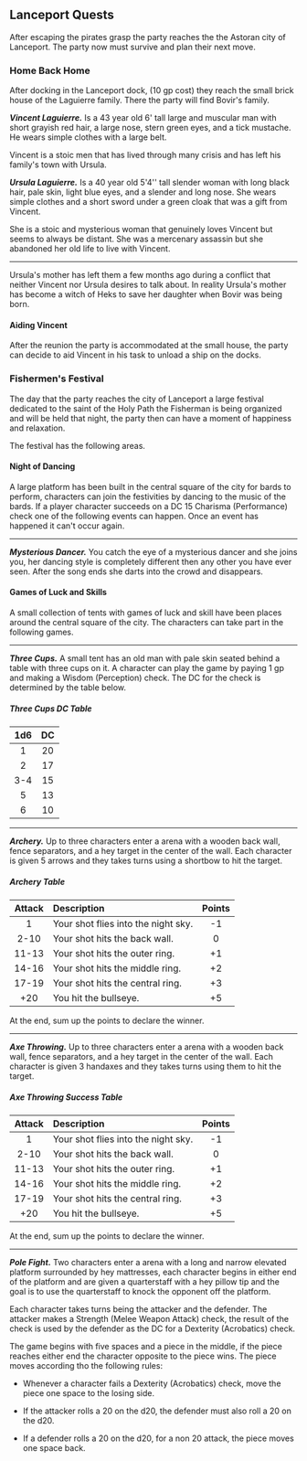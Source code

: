 ## Lanceport Quests
After escaping the pirates grasp the party reaches the the Astoran city of Lanceport. The party now must survive and plan their next move.


### Home Back Home
After docking in the Lanceport dock, (10 gp cost) they reach the small brick house of the Laguierre family. There the party will find Bovir's family.

***Vincent Laguierre.***
Is a 43 year old 6' tall large and muscular man with short grayish red hair, a large nose, stern green eyes, and a tick mustache. He wears simple clothes with a large belt.

Vincent is a stoic men that has lived through many crisis and has left his family's town with Ursula.


***Ursula Laguierre.***
Is a 40 year old 5'4'' tall slender woman with long black hair, pale skin, light blue eyes, and a slender and long nose. She wears simple clothes and a short sword under a green cloak that was a gift from Vincent.

She is a stoic and mysterious woman that genuinely loves Vincent but seems to always be distant. She was a mercenary assassin but she abandoned her old life to live with Vincent.

___
Ursula's mother has left them a few months ago during a conflict that neither Vincent nor Ursula desires to talk about. In reality Ursula's mother has become a witch of Heks to save her daughter when Bovir was being born.


#### Aiding Vincent
After the reunion the party is accommodated at the small house, the party can decide to aid Vincent in his task to unload a ship on the docks. 



### Fishermen's Festival
The day that the party reaches the city of Lanceport a large festival dedicated to the saint of the Holy Path the Fisherman is being organized and will be held that night, the party then can have a moment of happiness and relaxation.

The festival has the following areas.

#### Night of Dancing
A large platform has been built in the central square of the city for bards to perform, characters can join the festivities by dancing to the music of the bards. If a player character succeeds on a DC 15 Charisma (Performance) check one of the following events can happen. Once an event has happened it can't occur again.
___
***Mysterious Dancer.***
You catch the eye of a mysterious dancer and she joins you, her dancing style is completely different then any other you have ever seen. After the song ends she darts into the crowd and disappears.


#### Games of Luck and Skills
A small collection of tents with games of luck and skill have been places around the central square of the city. The characters can take part in the following games.
___
***Three Cups.***
A small tent has an old man with pale skin seated behind a table with three cups on it. A character can play the game by paying 1 gp and making a Wisdom (Perception) check. The DC for the check is determined by the table below.

##### Three Cups DC Table
| 1d6 | DC |
|:---:|:--:|
|  1  | 20 |
|  2  | 17 |
| 3-4 | 15 |
|  5  | 13 |
|  6  | 10 |

___
***Archery.***
Up to three characters enter a arena with a wooden back wall, fence separators, and a hey target in the center of the wall. Each character is given 5 arrows and they takes turns using a shortbow to hit the target.

##### Archery Table
| Attack  | Description                     | Points |
|:-------:|:------------------------------------|:--:|
|    1    | Your shot flies into the night sky. | -1 |
|   2-10  | Your shot hits the back wall.       |  0 |
|  11-13  | Your shot hits the outer ring.      | +1 |
|  14-16  | Your shot hits the middle ring.     | +2 |
|  17-19  | Your shot hits the central ring.    | +3 |
|   +20   | You hit the bullseye.               | +5 |

At the end, sum up the points to declare the winner.

___
***Axe Throwing.***
Up to three characters enter a arena with a wooden back wall, fence separators, and a hey target in the center of the wall. Each character is given 3 handaxes and they takes turns using them to hit the target.

##### Axe Throwing Success Table
| Attack  | Description                     | Points |
|:-------:|:------------------------------------|:--:|
|    1    | Your shot flies into the night sky. | -1 |
|   2-10  | Your shot hits the back wall.       |  0 |
|  11-13  | Your shot hits the outer ring.      | +1 |
|  14-16  | Your shot hits the middle ring.     | +2 |
|  17-19  | Your shot hits the central ring.    | +3 |
|   +20   | You hit the bullseye.               | +5 |

At the end, sum up the points to declare the winner.

___
***Pole Fight.***
Two characters enter a arena with a long and narrow elevated platform surrounded by hey mattresses, each character begins in either end of the platform and are given a quarterstaff with a hey pillow tip and the goal is to use the quarterstaff to knock the opponent off the platform.

Each character takes turns being the attacker and the defender. The attacker makes a Strength (Melee Weapon Attack) check, the result of the check is used by the defender as the DC for a Dexterity (Acrobatics) check.


The game begins with five spaces and a piece in the middle, if the piece reaches either end the character opposite to the piece wins. The piece moves according tho the following rules:

- Whenever a character fails a Dexterity (Acrobatics) check, move the piece one space to the losing side.

- If the attacker rolls a 20 on the d20, the defender must also roll a 20 on the d20.

- If a defender rolls a 20 on the d20, for a non 20 attack, the piece moves one space back.

